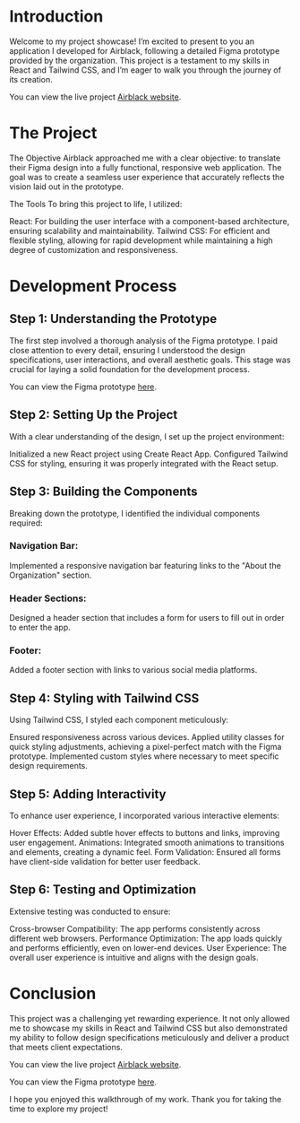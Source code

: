 
# **Introduction**
Welcome to my project showcase! I’m excited to present to you an application I developed for Airblack, following a detailed Figma prototype provided by the organization. This project is a testament to my skills in React and Tailwind CSS, and I’m eager to walk you through the journey of its creation.

You can view the live project [Airblack website](https://665b54ff6690d57c81cfb949--airblack.netlify.app/).

# **The Project**
The Objective
Airblack approached me with a clear objective: to translate their Figma design into a fully functional, responsive web application. The goal was to create a seamless user experience that accurately reflects the vision laid out in the prototype.

The Tools
To bring this project to life, I utilized:

React: For building the user interface with a component-based architecture, ensuring scalability and maintainability.
Tailwind CSS: For efficient and flexible styling, allowing for rapid development while maintaining a high degree of customization and responsiveness.
# **Development Process**
## Step 1: Understanding the Prototype
The first step involved a thorough analysis of the Figma prototype. I paid close attention to every detail, ensuring I understood the design specifications, user interactions, and overall aesthetic goals. This stage was crucial for laying a solid foundation for the development process.

You can view the Figma prototype [here](https://www.figma.com/design/fPFs5AhnieUc6mS5k18cuJ/Airblack?node-id=0-1&t=sXvDQ1DbXEYmRkuI-0).

## Step 2: Setting Up the Project
With a clear understanding of the design, I set up the project environment:

Initialized a new React project using Create React App.
Configured Tailwind CSS for styling, ensuring it was properly integrated with the React setup.
## Step 3: Building the Components
Breaking down the prototype, I identified the individual components required:
### Navigation Bar:
Implemented a responsive navigation bar featuring links to the "About the Organization" section.
### Header Sections: 
Designed a header section that includes a form for users to fill out in order to enter the app.
### Footer:
Added a footer section with links to various social media platforms.

## Step 4: Styling with Tailwind CSS
Using Tailwind CSS, I styled each component meticulously:

Ensured responsiveness across various devices.
Applied utility classes for quick styling adjustments, achieving a pixel-perfect match with the Figma prototype.
Implemented custom styles where necessary to meet specific design requirements.
## Step 5: Adding Interactivity
To enhance user experience, I incorporated various interactive elements:

Hover Effects: Added subtle hover effects to buttons and links, improving user engagement.
Animations: Integrated smooth animations to transitions and elements, creating a dynamic feel.
Form Validation: Ensured all forms have client-side validation for better user feedback.
## Step 6: Testing and Optimization
Extensive testing was conducted to ensure:

Cross-browser Compatibility: The app performs consistently across different web browsers.
Performance Optimization: The app loads quickly and performs efficiently, even on lower-end devices.
User Experience: The overall user experience is intuitive and aligns with the design goals.
# **Conclusion**
This project was a challenging yet rewarding experience. It not only allowed me to showcase my skills in React and Tailwind CSS but also demonstrated my ability to follow design specifications meticulously and deliver a product that meets client expectations.

You can view the live project [Airblack website](https://665b54ff6690d57c81cfb949--airblack.netlify.app/).

You can view the Figma prototype [here](https://www.figma.com/design/fPFs5AhnieUc6mS5k18cuJ/Airblack?node-id=0-1&t=sXvDQ1DbXEYmRkuI-0).

I hope you enjoyed this walkthrough of my work. Thank you for taking the time to explore my project!
